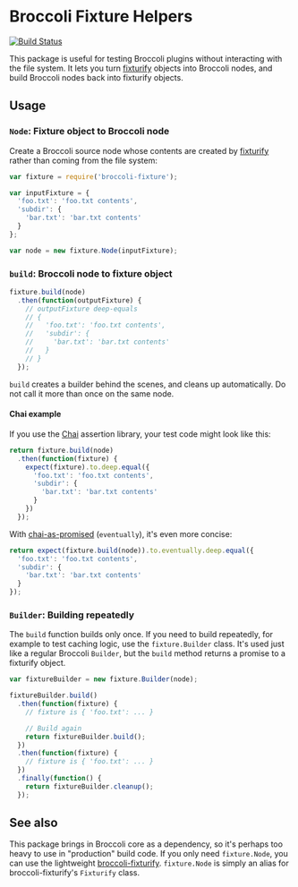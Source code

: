 # Broccoli Fixture Helpers

[![Build Status](https://travis-ci.org/broccolijs/broccoli-fixture.svg?branch=master)](https://travis-ci.org/broccolijs/broccoli-fixture)

This package is useful for testing Broccoli plugins without interacting with
the file system. It lets you turn
[fixturify](https://github.com/joliss/node-fixturify) objects into Broccoli
nodes, and build Broccoli nodes back into fixturify objects.

## Usage

### `Node`: Fixture object to Broccoli node

Create a Broccoli source node whose contents are created by
[fixturify](https://github.com/joliss/node-fixturify) rather than coming from
the file system:

```js
var fixture = require('broccoli-fixture');

var inputFixture = {
  'foo.txt': 'foo.txt contents',
  'subdir': {
    'bar.txt': 'bar.txt contents'
  }
};

var node = new fixture.Node(inputFixture);
```

### `build`: Broccoli node to fixture object

```js
fixture.build(node)
  .then(function(outputFixture) {
    // outputFixture deep-equals
    // {
    //   'foo.txt': 'foo.txt contents',
    //   'subdir': {
    //     'bar.txt': 'bar.txt contents'
    //   }
    // }
  });
```

`build` creates a builder behind the scenes, and cleans up automatically. Do
not call it more than once on the same node.

#### Chai example

If you use the [Chai](http://chaijs.com/) assertion library, your test code
might look like this:

```js
return fixture.build(node)
  .then(function(fixture) {
    expect(fixture).to.deep.equal({
      'foo.txt': 'foo.txt contents',
      'subdir': {
        'bar.txt': 'bar.txt contents'
      }
    })
  });
```

With [chai-as-promised](https://github.com/domenic/chai-as-promised)
(`eventually`), it's even more concise:

```js
return expect(fixture.build(node)).to.eventually.deep.equal({
  'foo.txt': 'foo.txt contents',
  'subdir': {
    'bar.txt': 'bar.txt contents'
  }
});
```

### `Builder`: Building repeatedly

The `build` function builds only once. If you need to build repeatedly, for
example to test caching logic, use the `fixture.Builder` class. It's used just
like a regular Broccoli `Builder`, but the `build` method returns a promise to
a fixturify object.

```js
var fixtureBuilder = new fixture.Builder(node);

fixtureBuilder.build()
  .then(function(fixture) {
    // fixture is { 'foo.txt': ... }

    // Build again
    return fixtureBuilder.build();
  })
  .then(function(fixture) {
    // fixture is { 'foo.txt': ... }
  })
  .finally(function() {
    return fixtureBuilder.cleanup();
  });
```

## See also

This package brings in Broccoli core as a dependency, so it's perhaps too
heavy to use in "production" build code. If you only need `fixture.Node`, you
can use the lightweight
[broccoli-fixturify](https://github.com/rwjblue/broccoli-fixturify).
`fixture.Node` is simply an alias for broccoli-fixturify's  `Fixturify` class.
